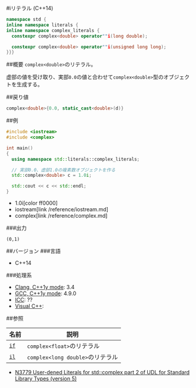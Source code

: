 #iリテラル (C++14)
```cpp
namespace std {
inline namespace literals {
inline namespace complex_literals {
  constexpr complex<double> operator""i(long double);

  constexpr complex<double> operator""i(unsigned long long);
}}}
```

##概要
`complex<double>`のリテラル。

虚部の値を受け取り、実部`0.0`の値と合わせて`complex<double>`型のオブジェクトを生成する。


##戻り値
```cpp
complex<double>{0.0, static_cast<double>(d)}
```


##例
```cpp
#include <iostream>
#include <complex>

int main()
{
  using namespace std::literals::complex_literals;

  // 実部0.0、虚部1.0の複素数オブジェクトを作る
  std::complex<double> c = 1.0i;

  std::cout << c << std::endl;
}
```
* 1.0i[color ff0000]
* iostream[link /reference/iostream.md]
* complex[link /reference/complex.md]

###出力
```
(0,1)
```

##バージョン
###言語
- C++14

###処理系
- [Clang, C++1y mode](/implementation#clang.md): 3.4
- [GCC, C++1y mode](/implementation#gcc.md): 4.9.0
- [ICC](/implementation#icc.md): ??
- [Visual C++](/implementation#visual_cpp.md): 

##参照

| 名前               | 説明                             |
|--------------------|----------------------------------|
| [`if`](./op_if.md) | `complex<float>`のリテラル       |
| [`il`](./op_il.md) | `complex<long double>`のリテラル |

- [N3779 User-dened Literals for std::complex part 2 of UDL for Standard Library Types (version 5)](http://isocpp.org/files/papers/N3779.pdf)

